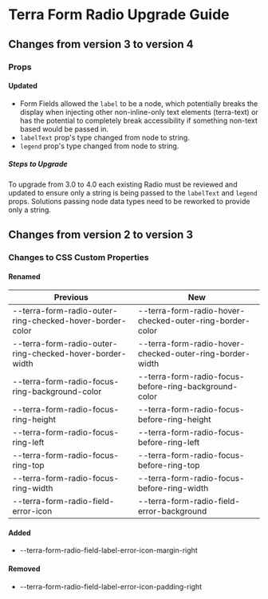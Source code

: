 # Terra Form Radio Upgrade Guide

## Changes from version 3 to version 4

### Props

#### Updated
* Form Fields allowed the `label` to be a node, which potentially breaks the display when injecting other non-inline-only text elements (terra-text) or has the potential to completely break accessibility if something non-text based would be passed in.
* `labelText` prop's type changed from node to string.
* `legend` prop's type changed from node to string.

##### Steps to Upgrade
To upgrade from 3.0 to 4.0 each existing Radio must be reviewed and updated to ensure only a string is being passed to the `labelText` and `legend ` props. Solutions passing node data types need to be reworked to provide only a string.

## Changes from version 2 to version 3

### Changes to CSS Custom Properties

#### Renamed
| Previous | New |
|-|-|
| --terra-form-radio-outer-ring-checked-hover-border-color | --terra-form-radio-hover-checked-outer-ring-border-color |
| --terra-form-radio-outer-ring-checked-hover-border-width | --terra-form-radio-hover-checked-outer-ring-border-width |
| --terra-form-radio-focus-ring-background-color | --terra-form-radio-focus-before-ring-background-color |
| --terra-form-radio-focus-ring-height | --terra-form-radio-focus-before-ring-height |
| --terra-form-radio-focus-ring-left | --terra-form-radio-focus-before-ring-left |
| --terra-form-radio-focus-ring-top | --terra-form-radio-focus-before-ring-top |
| --terra-form-radio-focus-ring-width | --terra-form-radio-focus-before-ring-width |
| --terra-form-radio-field-error-icon | --terra-form-radio-field-error-background |

#### Added
* --terra-form-radio-field-label-error-icon-margin-right

#### Removed
* --terra-form-radio-field-label-error-icon-padding-right
